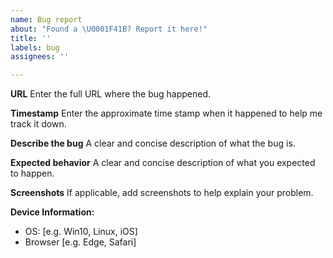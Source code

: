 ```yaml
---
name: Bug report
about: "Found a \U0001F41B? Report it here!"
title: ''
labels: bug
assignees: ''

---
```


**URL**
Enter the full URL where the bug happened.

**Timestamp**
Enter the approximate time stamp when it happened to help me track it down.

**Describe the bug**
A clear and concise description of what the bug is.

**Expected behavior**
A clear and concise description of what you expected to happen.

**Screenshots**
If applicable, add screenshots to help explain your problem.

**Device Information:**
 - OS: [e.g. Win10, Linux, iOS]
 - Browser [e.g. Edge, Safari]
